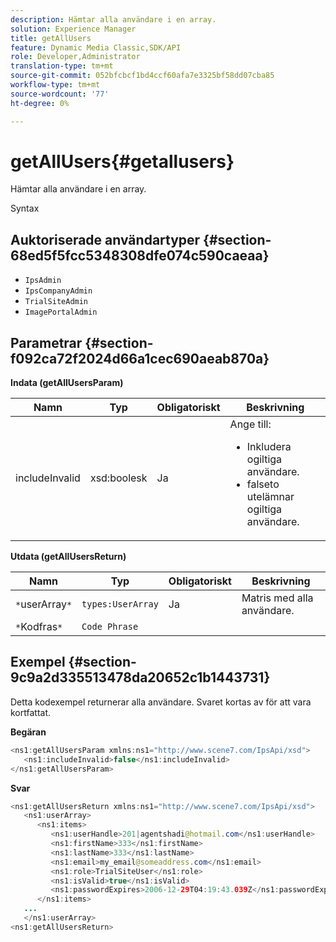 ```yaml
---
description: Hämtar alla användare i en array.
solution: Experience Manager
title: getAllUsers
feature: Dynamic Media Classic,SDK/API
role: Developer,Administrator
translation-type: tm+mt
source-git-commit: 052bfcbcf1bd4ccf60afa7e3325bf58dd07cba85
workflow-type: tm+mt
source-wordcount: '77'
ht-degree: 0%

---
```



# getAllUsers{#getallusers}

Hämtar alla användare i en array.

Syntax

## Auktoriserade användartyper {#section-68ed5f5fcc5348308dfe074c590caeaa}

* `IpsAdmin`
* `IpsCompanyAdmin`
* `TrialSiteAdmin`
* `ImagePortalAdmin`

## Parametrar {#section-f092ca72f2024d66a1cec690aeab870a}

**Indata (getAllUsersParam)**

<table id="table_1FE6DDADBD134E6D8BD4B52F1EAD2E85"> 
 <thead> 
  <tr> 
   <th colname="col1" class="entry"> Namn </th> 
   <th colname="col2" class="entry"> Typ </th> 
   <th colname="col3" class="entry"> Obligatoriskt </th> 
   <th colname="col4" class="entry"> Beskrivning </th> 
  </tr> 
 </thead>
 <tbody> 
  <tr> 
   <td colname="col1"> <span class="codeph"> <span class="varname"> includeInvalid</span> </span> </td> 
   <td colname="col2"> <span class="codeph"> xsd:boolesk</span> </td> 
   <td colname="col3"> Ja </td> 
   <td colname="col4">Ange till: 
    <ul id="ul_FB9F59A8293B4CCA98E42EBF8412C77B"> 
     <li id="li_3C2E6C4D3478411FA1A34D5CBFFC8108"><span class="codeph"> Inkludera </span> ogiltiga användare. </li> 
     <li id="li_7FCA0DE4BE2248A690076FEC6854F5CE"><span class="codeph"> falseto </span> utelämnar ogiltiga användare. </li> 
    </ul> </td> 
  </tr> 
 </tbody> 
</table>

**Utdata (getAllUsersReturn)**

| Namn | Typ | Obligatoriskt | Beskrivning |
|---|---|---|---|
| `*`userArray`*` | `types:UserArray` | Ja | Matris med alla användare. |
| `*`Kodfras`*` | `Code Phrase` |  |  |

## Exempel {#section-9c9a2d335513478da20652c1b1443731}

Detta kodexempel returnerar alla användare. Svaret kortas av för att vara kortfattat.

**Begäran**

```java
<ns1:getAllUsersParam xmlns:ns1="http://www.scene7.com/IpsApi/xsd">
   <ns1:includeInvalid>false</ns1:includeInvalid>
</ns1:getAllUsersParam>
```

**Svar**

```java
<ns1:getAllUsersReturn xmlns:ns1="http://www.scene7.com/IpsApi/xsd">
   <ns1:userArray>
      <ns1:items>
         <ns1:userHandle>201|agentshadi@hotmail.com</ns1:userHandle>
         <ns1:firstName>333</ns1:firstName>
         <ns1:lastName>333</ns1:lastName>
         <ns1:email>my_email@someaddress.com</ns1:email>
         <ns1:role>TrialSiteUser</ns1:role>
         <ns1:isValid>true</ns1:isValid>
         <ns1:passwordExpires>2006-12-29T04:19:43.039Z</ns1:passwordExpires>
      </ns1:items>
   ...
   </ns1:userArray>
<ns1:getAllUsersReturn>
```

